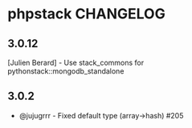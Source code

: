 phpstack CHANGELOG
==================

3.0.12
------
[Julien Berard] - Use stack_commons for pythonstack::mongodb_standalone

3.0.2
------
- @jujugrrr - Fixed default type (array->hash) #205

